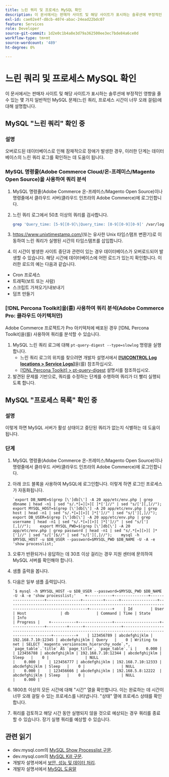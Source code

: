 ```yaml
---
title: 느린 쿼리 및 프로세스 MySQL 확인
description: 이 문서에서는 판매자 사이트 및 해당 사이트가 표시하는 솔루션에 부정적인 영향을 줄 수 있는 몇 가지 일반적인 MySQL 문제(느린 쿼리, 프로세스 시간이 너무 오래 걸림)에 대해 설명합니다.
exl-id: cae02e4f-d8cb-4074-abac-24ead22bdc07
feature: Services
role: Developer
source-git-commit: 1d2e0c1b4a8e3d79a362500ee3ec7bde84a6ce0d
workflow-type: tm+mt
source-wordcount: '489'
ht-degree: 0%

---
```


# 느린 쿼리 및 프로세스 MySQL 확인

이 문서에서는 판매자 사이트 및 해당 사이트가 표시하는 솔루션에 부정적인 영향을 줄 수 있는 몇 가지 일반적인 MySQL 문제(느린 쿼리, 프로세스 시간이 너무 오래 걸림)에 대해 설명합니다.

## MySQL &quot;느린 쿼리&quot; 확인 중

### 설명

오버로드된 데이터베이스로 인해 잠재적으로 장애가 발생한 경우, 이러한 단계는 데이터베이스의 느린 쿼리 로그를 확인하는 데 도움이 됩니다.

### MySQL 명령줄(Adobe Commerce Cloud/온-프레미스/Magento Open Source)을 사용하여 쿼리 분석

1. MySQL 명령줄(Adobe Commerce 온-프레미스/Magento Open Source)이나 명령줄에서 클라우드 서버(클라우드 인프라의 Adobe Commerce)에 로그인합니다.
1. 느린 쿼리 로그에서 50초 이상의 쿼리를 검사합니다.

   ```bash
   grep 'Query_time: [5-9][0-9]\|Query_time: [0-9][0-9][0-9]' /var/log/mysql/mysql-slow.log -A 3
   ```

1. <https://www.unixtimestamp.com/>(또는 유사한 Unix 타임스탬프 변환기)로 이동하여 느린 쿼리가 실행된 시간의 타임스탬프를 삽입합니다.
1. 이 시간이 발생한 사이트 중단과 관련이 있는 경우 데이터베이스가 오버로드되어 발생할 수 있습니다. 해당 시간에 데이터베이스에 어떤 로드가 있는지 확인합니다. 이러한 로드의 예는 다음과 같습니다.

* Cron 프로세스
* 트래픽(보트 또는 사람)
* 스크립트 가져오기/내보내기
* 덤프 만들기


### [!DNL Percona Toolkit]을(를) 사용하여 쿼리 분석(Adobe Commerce Pro: 클라우드 아키텍처만)

Adobe Commerce 프로젝트가 Pro 아키텍처에 배포된 경우 [!DNL Percona Toolkit]을(를) 사용하여 쿼리를 분석할 수 있습니다.

1. MySQL 느린 쿼리 로그에 대해 `pt-query-digest --type=slowlog` 명령을 실행합니다.
   * 느린 쿼리 로그의 위치를 찾으려면 개발자 설명서에서 **[[!UICONTROL Log locations > Service Logs]](https://experienceleague.adobe.com/docs/commerce-cloud-service/user-guide/develop/test/log-locations.html)**&#x200B;을(를) 참조하십시오.
   * [[!DNL Percona Toolkit] > pt-query-digest](https://www.percona.com/doc/percona-toolkit/LATEST/pt-query-digest.html#pt-query-digest) 설명서를 참조하십시오.
1. 발견된 문제를 기반으로, 쿼리를 수정하는 단계를 수행하여 쿼리가 더 빨리 실행되도록 합니다.

## MySQL &quot;프로세스 목록&quot; 확인 중

### 설명

이렇게 하면 MySQL 서버가 활성 상태이고 중단된 쿼리가 없는지 식별하는 데 도움이 됩니다.

### 단계

1. MySQL 명령줄(Adobe Commerce 온-프레미스/Magento Open Source)이나 명령줄에서 클라우드 서버(클라우드 인프라의 Adobe Commerce)에 로그인합니다.
1. 아래 코드 블록을 사용하여 MySQL에 로그인합니다. 이렇게 하면 로그인 프로세스가 자동화됩니다.

   ```MySQL
   `export DB_NAME=$(grep [\']db[\'] -A 20 app/etc/env.php | grep dbname | head -n1 | sed "s/.*[=][>][ ]*[']//" | sed "s/['][,]//");    export MYSQL_HOST=$(grep [\']db[\'] -A 20 app/etc/env.php | grep host | head -n1 | sed "s/.*[=][>][ ]*[']//" | sed "s/['][,]//");    export DB_USER=$(grep [\']db[\'] -A 20 app/etc/env.php | grep username | head -n1 | sed "s/.*[=][>][ ]*[']//" | sed "s/['][,]//");    export MYSQL_PWD=$(grep [\']db[\'] -A 20 app/etc/env.php | grep password | head -n1 | sed "s/.*[=][>][ ]*[']//" | sed "s/[']$//" | sed "s/['][,]//");    mysql -h $MYSQL_HOST -u $DB_USER --password=$MYSQL_PWD $DB_NAME -U -A -e 'show processlist;`
   ```

1. 오류가 반환되거나 응답하는 데 30초 이상 걸리는 경우 지원 센터에 문의하여 MySQL 서버를 확인해야 합니다.
1. 샘플 출력을 봅니다.

1. 다음은 일부 샘플 출력입니다.

   ```MySQL
   `$ mysql -h $MYSQL_HOST -u $DB_USER --password=$MYSQL_PWD $DB_NAME -U -A -e 'show processlist;'    +-----------+---------------+--------------------+---------------+---------+------+----------------+------------------------------------------------------------------------------------------------------+----------+    | Id        | User          | Host               | db            | Command | Time | State          | Info                                                                                                 | Progress |    +-----------+---------------+--------------------+---------------+---------+------+----------------+------------------------------------------------------------------------------------------------------+----------+    | 123456789 | abcdefghijklm | 192.168.7.10:12345 | abcdefghijklm | Query   |    0 | Writing to net | SELECT `magento_versionscms_hierarchy_node`.*, `page_table`.`title` AS `page_title`, `page_table`.`i |    0.000 |    | 123456788 | abcdefghijklm | 192.168.7.10:12344 | abcdefghijklm | Sleep   |    0 |                | NULL                                                                                                 |    0.000 |    | 123456777 | abcdefghijklm | 192.168.7.10:12333 | abcdefghijklm | Sleep   |    0 |                | NULL                                                                                                 |    0.000 |    | 123456666 | abcdefghijklm | 192.168.5.8:12222  | abcdefghijklm | Sleep   |    0 |                | NULL                                                                                                 |    0.000 |`
   ```

1. 1800초 이상의 모든 시간에 대해 &quot;시간&quot; 열을 확인합니다. 이는 완료하는 데 시간이 너무 오래 걸릴 수 있는 프로세스를 나타냅니다. &quot;상태&quot; 열에 프로세스 상태를 확인합니다.
1. 쿼리를 검토하고 해당 시간 동안 실행되지 않을 것으로 예상되는 경우 쿼리를 종료할 수 있습니다. 장기 실행 쿼리를 예상할 수 있습니다.


## 관련 읽기

* dev.mysql.com의 [MySQL Show Processlist 구문](https://dev.mysql.com/doc/refman/8.0/en/show-processlist.html).
* dev.mysql.com의 [MySQL Kill 구문](https://dev.mysql.com/doc/refman/8.0/en/kill.html).
* 개발자 설명서에서 [보안, 성능 및 데이터 처리](https://devdocs.magento.com/guides/v2.3/ext-best-practices/extension-coding/security-performance-data-bp.html).
* 개발자 설명서에서 [MySQL 도움말](https://devdocs.magento.com/guides/v2.3/install-gde/prereq/mysql.html)
